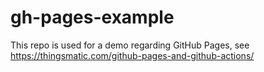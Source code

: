 # gh-pages-example  
This repo is used for a demo regarding GitHub Pages, see https://thingsmatic.com/github-pages-and-github-actions/
